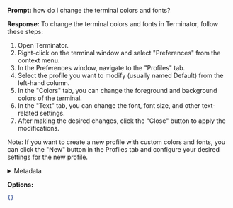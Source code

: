 **Prompt:**
how do I change the terminal colors and fonts?

**Response:**
To change the terminal colors and fonts in Terminator, follow these steps:

1. Open Terminator.
2. Right-click on the terminal window and select "Preferences" from the context menu.
3. In the Preferences window, navigate to the "Profiles" tab.
4. Select the profile you want to modify (usually named Default) from the left-hand column.
5. In the "Colors" tab, you can change the foreground and background colors of the terminal.
6. In the "Text" tab, you can change the font, font size, and other text-related settings.
7. After making the desired changes, click the "Close" button to apply the modifications.

Note: If you want to create a new profile with custom colors and fonts, you can click the "New" button in the Profiles tab and configure your desired settings for the new profile.

<details><summary>Metadata</summary>

- Duration: 4510 ms
- Datetime: 2023-12-20T10:33:28.537692
- Model: gpt-3.5-turbo-0613

</details>

**Options:**
```json
{}
```

